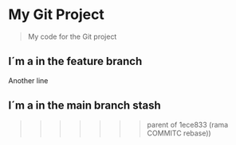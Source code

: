 # My Git Project

>My code for the Git project

## I´m a in the feature branch

Another line
## I´m a in the main branch stash


>>>>>>> parent of 1ece833 (rama COMMITC rebase))

